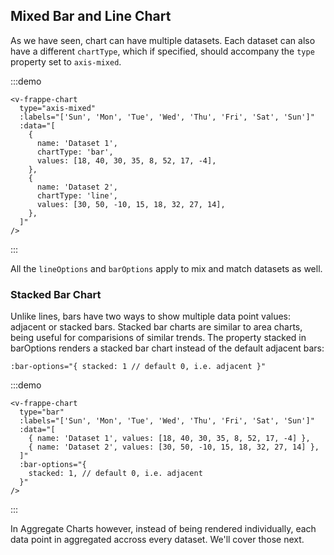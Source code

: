 ## Mixed Bar and Line Chart

As we have seen, chart can have multiple datasets. Each dataset can also have a different `chartType`, which if specified, should accompany the `type` property set to `axis-mixed`.

:::demo

```vue
<v-frappe-chart
  type="axis-mixed"
  :labels="['Sun', 'Mon', 'Tue', 'Wed', 'Thu', 'Fri', 'Sat', 'Sun']"
  :data="[
    {
      name: 'Dataset 1',
      chartType: 'bar',
      values: [18, 40, 30, 35, 8, 52, 17, -4],
    },
    {
      name: 'Dataset 2',
      chartType: 'line',
      values: [30, 50, -10, 15, 18, 32, 27, 14],
    },
  ]"
/>
```

:::

All the `lineOptions` and `barOptions` apply to mix and match datasets as well.

### Stacked Bar Chart

Unlike lines, bars have two ways to show multiple data point values: adjacent or stacked bars. Stacked bar charts are similar to area charts, being useful for comparisions of similar trends. The property stacked in barOptions renders a stacked bar chart instead of the default adjacent bars:

```vue
:bar-options="{ stacked: 1 // default 0, i.e. adjacent }"
```

:::demo

```vue
<v-frappe-chart
  type="bar"
  :labels="['Sun', 'Mon', 'Tue', 'Wed', 'Thu', 'Fri', 'Sat', 'Sun']"
  :data="[
    { name: 'Dataset 1', values: [18, 40, 30, 35, 8, 52, 17, -4] },
    { name: 'Dataset 2', values: [30, 50, -10, 15, 18, 32, 27, 14] },
  ]"
  :bar-options="{
    stacked: 1, // default 0, i.e. adjacent
  }"
/>
```

:::

In Aggregate Charts however, instead of being rendered individually, each data point in aggregated accross every dataset. We'll cover those next.
